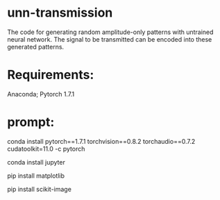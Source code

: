 # unn-transmission
The code for generating random amplitude-only patterns with untrained neural network. The signal to be transmitted can be encoded into these generated patterns.

# Requirements: 

Anaconda; Pytorch 1.7.1

# prompt:

conda install pytorch==1.7.1 torchvision==0.8.2 torchaudio==0.7.2 cudatoolkit=11.0 -c pytorch

conda install jupyter

pip install matplotlib

pip install scikit-image

